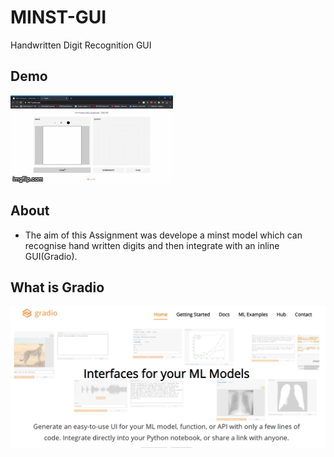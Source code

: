 # MINST-GUI
Handwritten Digit Recognition GUI

## Demo
![alt text](4dkcda.gif)

## About
- The aim of this Assignment was develope a minst model which can recognise hand written digits and then integrate with an inline GUI(Gradio). 

## What is Gradio
![alt text](gradio.png)
